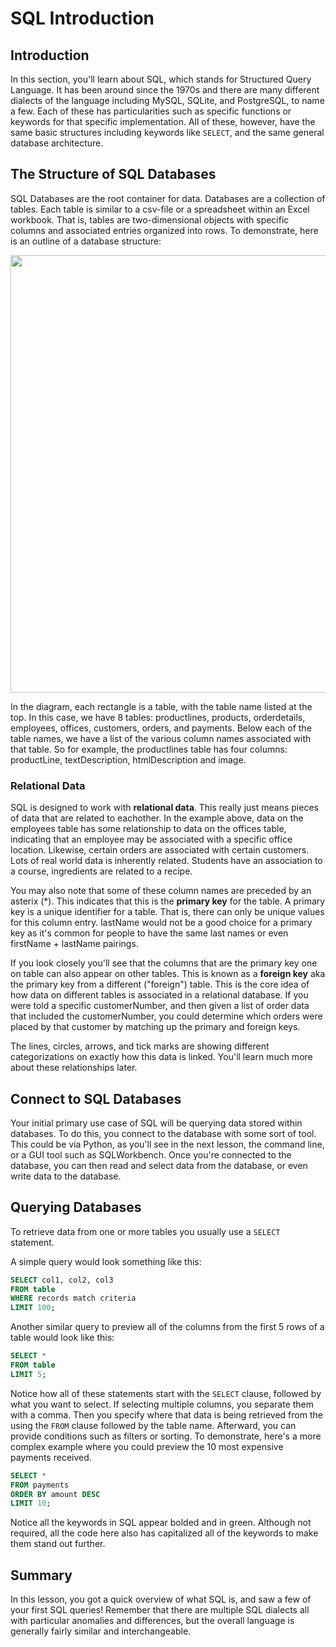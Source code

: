 
# SQL Introduction

## Introduction

In this section, you'll learn about SQL, which stands for Structured Query Language. It has been around since the 1970s and there are many different dialects of the language including MySQL, SQLite, and PostgreSQL, to name a few. Each of these has particularities such as specific functions or keywords for that specific implementation. All of these, however, have the same basic structures including keywords like `SELECT`, and the same general database architecture.


## The Structure of SQL Databases 

SQL Databases are the root container for data. Databases are a collection of tables. Each table is similar to a csv-file or a spreadsheet within an Excel workbook. That is, tables are two-dimensional objects with specific columns and associated entries organized into rows. To demonstrate, here is an outline of a database structure:

<img src="images/Database-Schema.png" width=700>

In the diagram, each rectangle is a table, with the table name listed at the top. In this case, we have 8 tables: productlines, products, orderdetails, employees, offices, customers, orders, and payments. Below each of the table names, we have a list of the various column names associated with that table. So for example, the productlines table has four columns: productLine, textDescription, htmlDescription and image. 

### Relational Data

SQL is designed to work with **relational data**. This really just means pieces of data that are related to eachother. In the example above, data on the employees table has some relationship to data on the offices table, indicating that an employee may be associated with a specific office location. Likewise, certain orders are associated with certain customers. Lots of real world data is inherently related. Students have an association to a course, ingredients are related to a recipe.

You may also note that some of these column names are preceded by an asterix (\*). This indicates that this is the **primary key** for the table. A primary key is a unique identifier for a table. That is, there can only be unique values for this column entry. lastName would not be a good choice for a primary key as it's common for people to have the same last names or even firstName + lastName pairings.

If you look closely you'll see that the columns that are the primary key one on table can also appear on other tables. This is known as a **foreign key** aka the primary key from a different ("foreign") table. This is the core idea of how data on different tables is associated in a relational database. If you were told a specific customerNumber, and then given a list of order data that included the customerNumber, you could determine which orders were placed by that customer by matching up the primary and foreign keys.

The lines, circles, arrows, and tick marks are showing different categorizations on exactly how this data is linked. You'll learn much more about these relationships later.

## Connect to SQL Databases

Your initial primary use case of SQL will be querying data stored within databases. To do this, you connect to the database with some sort of tool. This could be via Python, as you'll see in the next lesson, the command line, or a GUI tool such as SQLWorkbench. Once you're connected to the database, you can then read and select data from the database, or even write data to the database.

## Querying Databases

To retrieve data from one or more tables you usually use a `SELECT` statement. 

A simple query would look something like this:
```SQL
SELECT col1, col2, col3
FROM table
WHERE records match criteria
LIMIT 100;
```

Another similar query to preview all of the columns from the first 5 rows of a table would look like this:  

```SQL
SELECT *
FROM table
LIMIT 5;
```

Notice how all of these statements start with the `SELECT` clause, followed by what you want to select. If selecting multiple columns, you separate them with a comma. Then you specify where that data is being retrieved from the using the `FROM` clause followed by the table name. Afterward, you can provide conditions such as filters or sorting. To demonstrate, here's a more complex example where you could preview the 10 most expensive payments received.

```SQL
SELECT *
FROM payments
ORDER BY amount DESC
LIMIT 10;
```

Notice all the keywords in SQL appear bolded and in green. Although not required, all the code here also has capitalized all of the keywords to make them stand out further.

## Summary

In this lesson, you got a quick overview of what SQL is, and saw a few of your first SQL queries! Remember that there are multiple SQL dialects all with particular anomalies and differences, but the overall language is generally fairly similar and interchangeable.
